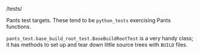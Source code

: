 /tests/

Pants test targets. These tend to be `python_tests` exercising Pants functions.

`pants_test.base_build_root_test.BaseBuildRootTest` is a very handy class; it has methods to set
up and tear down little source trees with `BUILD` files.
